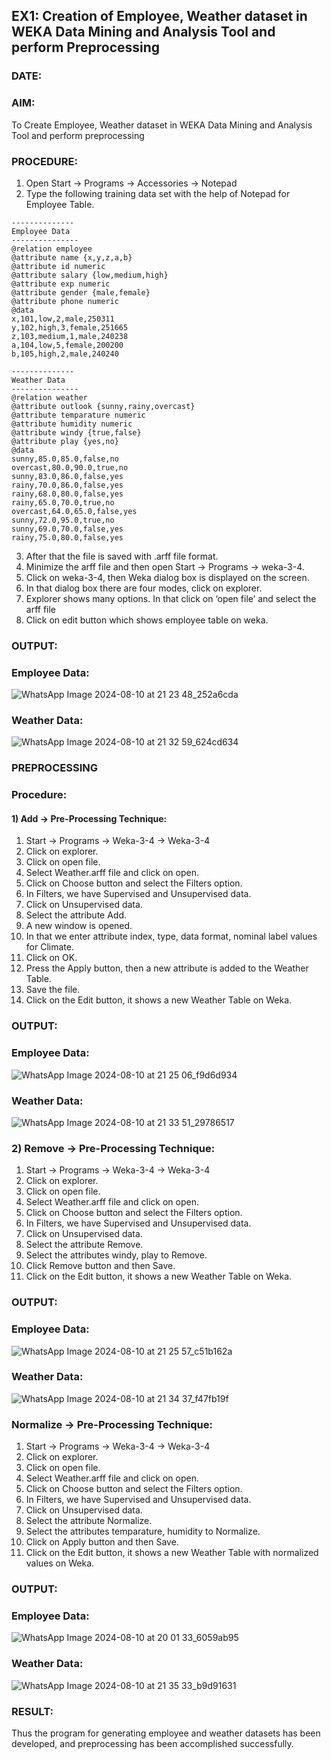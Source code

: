 ## EX1: Creation of Employee, Weather dataset in WEKA Data Mining and Analysis Tool and perform Preprocessing
### DATE:

### AIM: 
  To Create Employee, Weather dataset in WEKA Data Mining and Analysis Tool and perform preprocessing
  
  
### PROCEDURE: 
1) Open Start -> Programs -> Accessories -> Notepad
2) Type the following training data set with the help of Notepad for Employee Table.

```
--------------
Employee Data
---------------
@relation employee
@attribute name {x,y,z,a,b}
@attribute id numeric
@attribute salary {low,medium,high}
@attribute exp numeric
@attribute gender {male,female}
@attribute phone numeric
@data
x,101,low,2,male,250311
y,102,high,3,female,251665
z,103,medium,1,male,240238
a,104,low,5,female,200200
b,105,high,2,male,240240

--------------
Weather Data
---------------
@relation weather
@attribute outlook {sunny,rainy,overcast}
@attribute temparature numeric
@attribute humidity numeric
@attribute windy {true,false}
@attribute play {yes,no}
@data
sunny,85.0,85.0,false,no
overcast,80.0,90.0,true,no
sunny,83.0,86.0,false,yes
rainy,70.0,86.0,false,yes
rainy,68.0,80.0,false,yes
rainy,65.0,70.0,true,no
overcast,64.0,65.0,false,yes
sunny,72.0,95.0,true,no
sunny,69.0,70.0,false,yes
rainy,75.0,80.0,false,yes
```
3) After that the file is saved with .arff file format.
4) Minimize the arff file and then open Start -> Programs -> weka-3-4.
5) Click on weka-3-4, then Weka dialog box is displayed on the screen.
6) In that dialog box there are four modes, click on explorer.
7) Explorer shows many options. In that click on ‘open file’ and select the arff file
8) Click on edit button which shows employee table on weka.

### OUTPUT:


### Employee Data:
![WhatsApp Image 2024-08-10 at 21 23 48_252a6cda](https://github.com/user-attachments/assets/9294a600-06f4-46af-ba7a-24a7680d4d39)


### Weather Data:
![WhatsApp Image 2024-08-10 at 21 32 59_624cd634](https://github.com/user-attachments/assets/8f7d874a-bd9d-4589-8165-a19022a051f9)


### PREPROCESSING

### Procedure:
#### 1) Add -> Pre-Processing Technique:
1) Start -> Programs -> Weka-3-4 -> Weka-3-4
2) Click on explorer.
3) Click on open file.
4) Select Weather.arff file and click on open.
5) Click on Choose button and select the Filters option.
6) In Filters, we have Supervised and Unsupervised data.
7) Click on Unsupervised data.
8) Select the attribute Add.
9) A new window is opened.
10) In that we enter attribute index, type, data format, nominal label values for Climate.
11) Click on OK.
12) Press the Apply button, then a new attribute is added to the Weather Table.
13) Save the file.
14) Click on the Edit button, it shows a new Weather Table on Weka.

### OUTPUT:

### Employee Data:
![WhatsApp Image 2024-08-10 at 21 25 06_f9d6d934](https://github.com/user-attachments/assets/0ef8bcd5-d097-49ff-b93f-c603014343bb)


### Weather Data:
![WhatsApp Image 2024-08-10 at 21 33 51_29786517](https://github.com/user-attachments/assets/35cf8581-ecc1-44ec-8489-c42efe5e81da)



### 2) Remove -> Pre-Processing Technique:

1) Start -> Programs -> Weka-3-4 -> Weka-3-4
2) Click on explorer.
3) Click on open file.
4) Select Weather.arff file and click on open.
5) Click on Choose button and select the Filters option.
6) In Filters, we have Supervised and Unsupervised data.
7) Click on Unsupervised data.
8) Select the attribute Remove.
9) Select the attributes windy, play to Remove.
10) Click Remove button and then Save.
11) Click on the Edit button, it shows a new Weather Table on Weka.

### OUTPUT:

### Employee Data:
![WhatsApp Image 2024-08-10 at 21 25 57_c51b162a](https://github.com/user-attachments/assets/39349caa-0a03-4d09-852f-25ac3ac57bc5)


### Weather Data:
![WhatsApp Image 2024-08-10 at 21 34 37_f47fb19f](https://github.com/user-attachments/assets/7dc5213c-48b9-48c8-ab76-b3d1a7224428)



### Normalize -> Pre-Processing Technique:

1) Start -> Programs -> Weka-3-4 -> Weka-3-4
2) Click on explorer.
3) Click on open file.
4) Select Weather.arff file and click on open.
5) Click on Choose button and select the Filters option.
6) In Filters, we have Supervised and Unsupervised data.
7) Click on Unsupervised data.
8) Select the attribute Normalize.
9) Select the attributes temparature, humidity to Normalize.
10) Click on Apply button and then Save.
11) Click on the Edit button, it shows a new Weather Table with normalized values on Weka.

### OUTPUT:

### Employee Data:
![WhatsApp Image 2024-08-10 at 20 01 33_6059ab95](https://github.com/user-attachments/assets/9546095e-56fd-462f-808f-9755c5d87aef)


### Weather Data:
![WhatsApp Image 2024-08-10 at 21 35 33_b9d91631](https://github.com/user-attachments/assets/145604e7-3bcf-4072-9c6e-906ad18711fa)




### RESULT: 
  Thus the program for generating employee and weather datasets has been developed, and preprocessing has been accomplished successfully.
